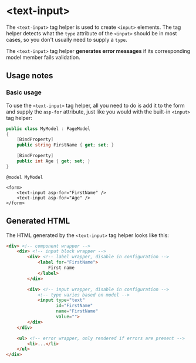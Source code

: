 # \<text-input>

The `<text-input>` tag helper is used to create `<input>` elements. The tag helper detects what the `type` attribute of the `<input>` should be in most cases, so you don't usually need to supply a `type`.

The `<text-input>` tag helper **generates error messages** if its corresponding model member fails validation.

## Usage notes

### Basic usage

To use the `<text-input>` tag helper, all you need to do is add it to the form and supply the `asp-for` attribute, just like you would with the built-in `<input>` tag helper:

```csharp
public class MyModel : PageModel
{
    [BindProperty]
    public string FirstName { get; set; }

    [BindProperty]
    public int Age { get; set; }
}
```

```cshtml
@model MyModel

<form>
    <text-input asp-for="FirstName" />
    <text-input asp-for="Age" />
</form>
```

## Generated HTML

The HTML generated by the `<text-input>` tag helper looks like this:

```html
<div> <!-- component wrapper -->
    <div> <!-- input block wrapper -->
        <div> <!-- label wrapper, disable in configuration -->
            <label for="FirstName">
                First name
            </label>
        </div>

        <div> <!-- input wrapper, disable in configuration -->
            <!-- type varies based on model -->
            <input type="text"
                   id="FirstName"
                   name="FirstName"
                   value="">
        </div>
    </div>

    <ul> <!-- error wrapper, only rendered if errors are present -->
        <li>...</li>
    </ul>
</div>
```